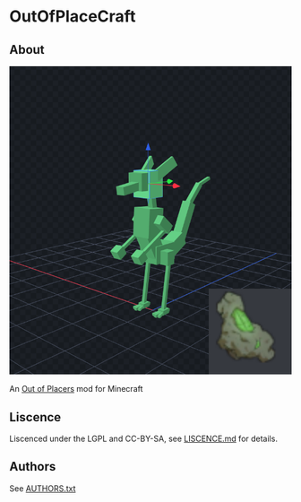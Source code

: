 # OutOfPlaceCraft

## About

![Preview Image](https://github.com/NotGyro/OutOfPlacecraft/blob/master/preview.png)

An [Out of Placers](https://www.valsalia.com/comic/prologue/01/) mod for Minecraft

## Liscence

Liscenced under the LGPL and CC-BY-SA, see
[LISCENCE.md](https://github.com/NotGyro/OutOfPlacecraft/blob/master/LISCENCE.md)
for details.

## Authors

See [AUTHORS.txt](https://github.com/NotGyro/OutOfPlacecraft/blob/master/AUTHORS.txt)
